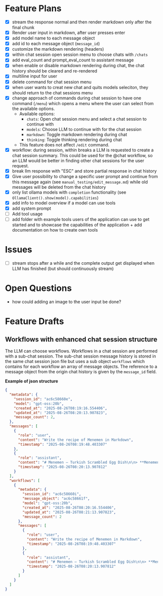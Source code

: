 # Feature Plans

- [x] stream the response normal and then render markdown only after the final chunk
- [x] Render user input in markdown, after user presses enter
- [x] add model name to each message object
- [x] add id to each message object (`message_id`)
- [x] customize the markdown rendering (headers)
- [x] within chat session open session menu to choose chats with `/chats`
- [x] add eval_count and prompt_eval_count to assistant message
- [x] when enable or disable markdown rendering during chat, the chat history should be cleared and re-rendered
- [x] multiline input for user
- [x] delete command for chat session menu
- [x] when user wants to creat new chat and quits models seleciton, they should return to the chat sessions menu
- [x] change approach of commands during chat session to have one command (`/menu`) which opens a menu where the user can select from the available options.
  - Available options:
    - `chats`: Open chat session menu and select a chat session to continue with
    - `models`: Choose LLM to continue with for the chat session
    - `markdown`: Toggle markdown rendering during chat
    - `thinking`: Toggle thinking rendering during chat
  - This feature does not affect `/edit` command.
- [x] workflow: during session, within breaks a LLM is requested to create a chat session summary. This could be used for the @chat workflow, so an LLM would be better in finding other chat sessions for the user request.
- [x] break llm response with "ESC" and store partial response in chat history
- [x] Give user possibility to change a specific user prompt and continue from this message again (see `manual_testing/edit_message.md`) while old messages will be deleted from the chat history
- [x] only list ollama models with `completion` functionality (see `OllamaClient().show(model).capabilities`)
- [x] add info to model overview if a model can use tools
- [x] add system prompt
- [ ] Add tool usage
- [ ] add folder with example tools users of the application can use to get started and to showcase the capabilities of the application + add documentation on how to create own tools

# Issues

- [ ] stream stops after a while and the complete output get displayed when LLM has finished (but should continuously stream)

# Open Questions

- how could adding an image to the user input be done?

# Feature Drafts

## Workflows with enhanced chat session structure

The LLM can choose workflows. Workflows in a chat session are performed with a sub-chat session. The sub-chat session message history is stored in the same chat session json file but uses a sub object `workflows` which contains for each workflow an array of message objects.
The reference to a message object from the origin chat history is given by the `message_id` field.

**Example of json structure**
```json
{
  "metadata": {
    "session_id": "ac6c58660e",
    "model": "gpt-oss:20b",
    "created_at": "2025-08-26T08:19:16.554406",
    "updated_at": "2025-08-26T08:20:13.907823",
    "message_count": 2,
  },
  "messages": [
    {
      "role": "user",
      "content": "Write the recipe of Menemen in Markdown",
      "timestamp": "2025-08-26T08:19:48.403307"
    },
    {
      "role": "assistant",
      "content": "# Menemen – Turkish Scrambled Egg Dish\n\n> **Menemen** (pronounced *meh-NEH-men*) is a classic Turkish breakfast staple made from eggs, tomatoes, green peppers, and spices. It’s simple, flavorful, and can be made in minutes. Enjoy it with crusty bread, fresh herbs, or a side of grilled sausage.\n\n---\n\n## Ingredients\n\n| Quantity | Item |\n|----------|------|\n| 2 Tbsp | Olive oil (or butter for a richer flavor) |\n| 1 medium onion, finely chopped (optional) |\n| 1 green bell pepper, diced |\n| 1 red bell pepper, diced |\n| 3–4 medium ripe tomatoes, diced (or 1 cup canned crushed tomatoes) |\n| 1 tsp paprika (sweet or smoked) |\n| 1/2 tsp ground cumin (optional) |\n| Salt & pepper to taste |\n| 4–6 eggs (adjust to desired consistency) |\n| 1 tbsp chopped fresh parsley or dill |\n| 1 tsp fresh lemon juice (optional) |\n| Crushed red pepper flakes (optional, for heat) |\n\n**Serving**  \n- Fresh crusty bread (baguette, Turkish pide, or a hearty rye)  \n- Grated feta or a dollop of Greek yogurt (optional)  \n\n---\n\n## Instructions\n\n1. **Sauté the base**  \n   - Heat the olive oil in a wide skillet over medium‑high heat.  \n   - Add the onion (if using) and sauté until translucent, about 2 min.  \n   - Toss in the diced bell peppers and cook until they soften, ~3 min.\n\n2. **Add tomatoes & seasonings**  \n   - Stir in the diced tomatoes, paprika, cumin, salt, and pepper.  \n   - Cook until the tomatoes break down and release their juices, ~5–7 min.  \n   - If you prefer a smoother texture, mash the tomatoes gently with a wooden spoon.\n\n3. **Incorporate the eggs**  \n   - Reduce the heat to medium.  \n   - Crack the eggs directly into the skillet (you can crack them into a bowl first if you’d rather avoid yolk separation).  \n   - Let them sit for a few seconds, then gently stir with a spatula, folding the mixture to form soft curds.  \n   - Continue cooking, stirring occasionally, until the eggs reach your preferred consistency—runny or slightly firmer.  \n   - Add a splash of lemon juice for brightness if desired.\n\n4. **Finish and garnish**  \n   - Sprinkle chopped parsley (or dill) over the top.  \n   - If you like a little heat, add a pinch of crushed red pepper flakes.  \n   - Taste and adjust salt/paprika as needed.\n\n5. **Serve immediately**  \n   - Plate the menemen hot.  \n   - Serve with slices of warm bread, a sprinkle of feta, or a side of spicy sausage for a heartier meal.\n\n---\n\n## Tips & Variations\n\n| Tip | Explanation |\n|-----|-------------|\n| **Use fresh tomatoes** | If in season, fresh tomatoes give a bright, sweet flavor. In winter, canned crushed tomatoes work well. |\n| **Add sausage** | Cook sliced Turkish sausage (sucuk) in the skillet first, then add the veggies. |\n| **Try different peppers** | Red, yellow, or green peppers yield varied colors and flavors. |\n| **Make it vegan** | Substitute eggs with chickpea flour batter or tofu scramble for a plant‑based version. |\n| **Spice it up** | Use cayenne or harissa for a fiery kick. |\n| **Serve on a plate** | Menemen is traditionally eaten from a shallow plate or skillet; keep it that way for authenticity! |\n\n---\n\n## Nutritional Snapshot (approx. per serving, 2 eggs)\n\n- Calories: 260 kcal  \n- Protein: 18 g  \n- Fat: 18 g  \n- Carbohydrates: 12 g  \n- Fiber: 3 g\n\n*(Values vary with ingredient choices and portion size.)*\n\nEnjoy this quick, comforting dish that captures the heart of Turkish home cooking!",
      "timestamp": "2025-08-26T08:20:13.907812"
    }
  ],
  "workflows": [
    {
      "metadata": {
        "session_id": "ac6c58660i",
        "message_object": "ac6c58661f",
        "model": "gpt-oss:20b",
        "created_at": "2025-08-26T08:20:16.554406",
        "updated_at": "2025-08-26T08:21:13.907823",
        "message_count": 2
      },
      "messages": [
        {
          "role": "user",
          "content": "Write the recipe of Menemen in Markdown",
          "timestamp": "2025-08-26T08:19:48.403307"
        },
        {
          "role": "assistant",
          "content": "# Menemen – Turkish Scrambled Egg Dish\n\n> **Menemen** (pronounced *meh-NEH-men*) is a classic Turkish breakfast staple made from eggs, tomatoes, green peppers, and spices. It’s simple, flavorful, and can be made in minutes. Enjoy it with crusty bread, fresh herbs, or a side of grilled sausage.\n\n---\n\n## Ingredients\n\n| Quantity | Item |\n|----------|------|\n| 2 Tbsp | Olive oil (or butter for a richer flavor) |\n| 1 medium onion, finely chopped (optional) |\n| 1 green bell pepper, diced |\n| 1 red bell pepper, diced |\n| 3–4 medium ripe tomatoes, diced (or 1 cup canned crushed tomatoes) |\n| 1 tsp paprika (sweet or smoked) |\n| 1/2 tsp ground cumin (optional) |\n| Salt & pepper to taste |\n| 4–6 eggs (adjust to desired consistency) |\n| 1 tbsp chopped fresh parsley or dill |\n| 1 tsp fresh lemon juice (optional) |\n| Crushed red pepper flakes (optional, for heat) |\n\n**Serving**  \n- Fresh crusty bread (baguette, Turkish pide, or a hearty rye)  \n- Grated feta or a dollop of Greek yogurt (optional)  \n\n---\n\n## Instructions\n\n1. **Sauté the base**  \n   - Heat the olive oil in a wide skillet over medium‑high heat.  \n   - Add the onion (if using) and sauté until translucent, about 2 min.  \n   - Toss in the diced bell peppers and cook until they soften, ~3 min.\n\n2. **Add tomatoes & seasonings**  \n   - Stir in the diced tomatoes, paprika, cumin, salt, and pepper.  \n   - Cook until the tomatoes break down and release their juices, ~5–7 min.  \n   - If you prefer a smoother texture, mash the tomatoes gently with a wooden spoon.\n\n3. **Incorporate the eggs**  \n   - Reduce the heat to medium.  \n   - Crack the eggs directly into the skillet (you can crack them into a bowl first if you’d rather avoid yolk separation).  \n   - Let them sit for a few seconds, then gently stir with a spatula, folding the mixture to form soft curds.  \n   - Continue cooking, stirring occasionally, until the eggs reach your preferred consistency—runny or slightly firmer.  \n   - Add a splash of lemon juice for brightness if desired.\n\n4. **Finish and garnish**  \n   - Sprinkle chopped parsley (or dill) over the top.  \n   - If you like a little heat, add a pinch of crushed red pepper flakes.  \n   - Taste and adjust salt/paprika as needed.\n\n5. **Serve immediately**  \n   - Plate the menemen hot.  \n   - Serve with slices of warm bread, a sprinkle of feta, or a side of spicy sausage for a heartier meal.\n\n---\n\n## Tips & Variations\n\n| Tip | Explanation |\n|-----|-------------|\n| **Use fresh tomatoes** | If in season, fresh tomatoes give a bright, sweet flavor. In winter, canned crushed tomatoes work well. |\n| **Add sausage** | Cook sliced Turkish sausage (sucuk) in the skillet first, then add the veggies. |\n| **Try different peppers** | Red, yellow, or green peppers yield varied colors and flavors. |\n| **Make it vegan** | Substitute eggs with chickpea flour batter or tofu scramble for a plant‑based version. |\n| **Spice it up** | Use cayenne or harissa for a fiery kick. |\n| **Serve on a plate** | Menemen is traditionally eaten from a shallow plate or skillet; keep it that way for authenticity! |\n\n---\n\n## Nutritional Snapshot (approx. per serving, 2 eggs)\n\n- Calories: 260 kcal  \n- Protein: 18 g  \n- Fat: 18 g  \n- Carbohydrates: 12 g  \n- Fiber: 3 g\n\n*(Values vary with ingredient choices and portion size.)*\n\nEnjoy this quick, comforting dish that captures the heart of Turkish home cooking!",
          "timestamp": "2025-08-26T08:20:13.907812"
        }
      ]
    }
  ]
}
```
